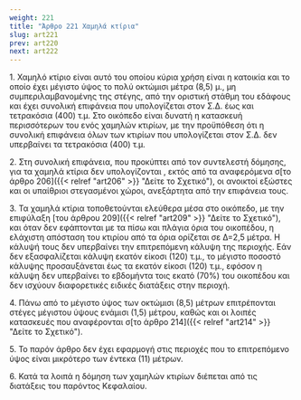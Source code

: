 ```yaml
---
weight: 221
title: "Άρθρο 221 Χαμηλά κτίρια"
slug: art221
prev: art220
next: art222
---
```


1\. Χαμηλό κτίριο είναι αυτό του οποίου κύρια χρήση είναι η κατοικία και το οποίο έχει μέγιστο ύψος το πολύ οκτώμισι μέτρα (8,5) μ., μη συμπεριλαμβανομένης της στέγης, από την οριστική στάθμη του εδάφους και έχει συνολική επιφάνεια που υπολογίζεται στον Σ.Δ. έως και τετρακόσια (400) τ.μ. Στο οικόπεδο είναι δυνατή η κατασκευή περισσότερων του ενός χαμηλών κτιρίων, με την προϋπόθεση ότι η συνολική επιφάνεια όλων των κτιρίων που υπολογίζεται στον Σ.Δ. δεν υπερβαίνει τα τετρακόσια (400) τ.μ.

2\. Στη συνολική επιφάνεια, που προκύπτει από τον συντελεστή δόμησης, για τα χαμηλά κτίρια δεν υπολογίζονται , εκτός από τα αναφερόμενα σ[το άρθρο 206]({{< relref "art206" >}} "Δείτε το Σχετικό"), οι ανοικτοί εξώστες και οι υπαίθριοι στεγασμένοι χώροι, ανεξάρτητα από την επιφάνεια τους.

3\. Τα χαμηλά κτίρια τοποθετούνται ελεύθερα μέσα στο οικόπεδο, με την επιφύλαξη [του άρθρου 209]({{< relref "art209" >}} "Δείτε το Σχετικό"), και όταν δεν εφάπτονται με τα πίσω και πλάγια όρια του οικοπέδου, η ελάχιστη απόσταση του κτιρίου από τα όρια ορίζεται σε Δ=2,5 μέτρα. Η κάλυψή τους δεν υπερβαίνει την επιτρεπόμενη κάλυψη της περιοχής. Εάν δεν εξασφαλίζεται κάλυψη εκατόν είκοσι (120) τ.μ., το μέγιστο ποσοστό κάλυψης προσαυξάνεται έως τα εκατόν είκοσι (120) τ.μ., εφόσον η κάλυψη δεν υπερβαίνει το εβδομήντα τοις εκατό (70%) του οικοπέδου και δεν ισχύουν διαφορετικές ειδικές διατάξεις στην περιοχή.

4\. Πάνω από το μέγιστο ύψος των οκτώμισι (8,5) μέτρων επιτρέπονται στέγες μέγιστου ύψους ενάμισι (1,5) μέτρου, καθώς και οι λοιπές κατασκευές που αναφέρονται σ[το άρθρο 214]({{< relref "art214" >}} "Δείτε το Σχετικό").

5\. Το παρόν άρθρο δεν έχει εφαρμογή στις περιοχές που το επιτρεπόμενο ύψος είναι μικρότερο των έντεκα (11) μέτρων.

6\. Κατά τα λοιπά η δόμηση των χαμηλών κτιρίων διέπεται από τις διατάξεις του παρόντος Κεφαλαίου.


